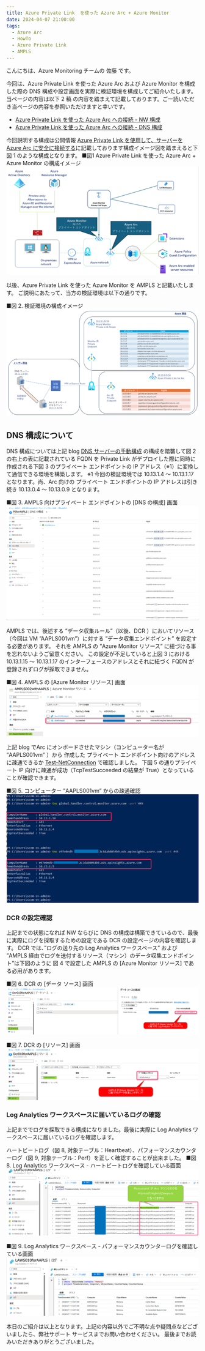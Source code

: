 ```yaml
---
title: Azure Private Link  を使った Azure Arc + Azure Monitor
date: 2024-04-07 21:00:00
tags:
  - Azure Arc
  - HowTo
  - Azure Private Link
  - AMPLS
---
```


<!-- more -->
こんにちは、Azure Monitoring チームの 佐藤 です。

今回は、Azure Private Link  を使った Azure Arc および Azure Monitor を構成した際の DNS 構成や設定画面を実際に検証環境を構成してご紹介いたします。
当ページの内容は以下 2 稿 の内容を踏まえて記載しております。ご一読いただき当ページの内容を参照いただけますと幸いです。
  -  [Azure Private Link  を使った Azure Arc への接続 - NW 構成](https://jpazmon-integ.github.io/blog/Arc/Arc_AAMPLS_NW/) 
  -  [Azure Private Link  を使った Azure Arc への接続 - DNS 構成](https://jpazmon-integ.github.io/blog/Arc/Arc_AAMPLS_DNS/) 

今回説明する構成は公開情報 [Azure Private Link を使用して、サーバーを Azure Arc に安全に接続する](https://learn.microsoft.com/ja-jp/azure/azure-arc/servers/private-link-security)に記載しております構成イメージ図を踏まえると下図 1 のような構成となります。
■図1 Azure Private Link を使った Azure Arc + Azure Monitor の構成イメージ
![](Arc_AAMPLS_AMPLS/01.png)

以後、Azure Private Link  を使った Azure Monitor を AMPLS と記載いたします。
ご説明にあたって、当方の検証環境は以下の通りです。

■図 2. 検証環境の構成イメージ
![](Arc_AAMPLS_AMPLS/02.png)



## DNS 構成について

DNS 構成については上記 blog  [DNS サーバーの手動構成](https://jpazmon-integ.github.io/blog/Arc/Arc_AAMPLS_DNS/#DNS-サーバーの手動構成) の構成を踏襲して図 2 の右上の表に記載されている FQDN を Private Link がデプロイした際に同時に作成される下図 3 のプライベート エンドポイントの IP アドレス（※1）に変換して通信できる環境を構築します。
※1 今回の検証環境では 10.13.1.4 ～ 10.13.1.17 となります。尚、Arc 向けの プライベート エンドポイントの IP アドレスは引き続き 10.13.0.4 ～ 10.13.0.9 となります。

■図 3. AMPLS 向けプライベート エンドポイントの [DNS の構成] 画面
![](Arc_AAMPLS_AMPLS/03.png)



AMPLS では、後述する ”データ収集ルール”（以後、DCR ）においてリソース（今回は VM ”AAPLS001vm”）に対する ”データ収集エンドポイント” を設定する必要があります。
それを AMPLS の ”Azure Monitor リソース” に紐づける事を忘れないようご留意ください。
この設定が不足していると上図 3 における 10.13.1.15 ～ 10.13.1.17 のインターフェースのアドレスとそれに紐づく FQDN が登録されずログが採取できません。

■図 4. AMPLS の [Azure Monitor リソース] 画面
![](Arc_AAMPLS_AMPLS/04.png)



上記 blog でArc にオンボードさせたマシン（コンピューター名が ”AAPLS001vm” ）から 作成した プライベート エンドポイント向けのアドレスに疎通できるか [Test-NetConnection](https://learn.microsoft.com/en-us/powershell/module/nettcpip/test-netconnection?view=windowsserver2022-ps) で確認しました。
下図 5 の通りプライベート IP 向けに疎通が成功（TcpTestSucceeded の結果が True）となっていることが確認できます。

■図 5. コンピューター  ”AAPLS001vm” からの疎通確認
![](Arc_AAMPLS_AMPLS/05.png)



### DCR の設定確認
上記までの状態になれば NW ならびに DNS の構成は構築できているので、最後に実際にログを採取するための設定である DCR の設定ページの内容を確認します。
DCR では、”ログの送り先の Log Analytics ワークスペース” および ”AMPLS 経由でログを送付するリソース（マシン）のデータ収集エンドポイント”は下図のように 図 4 で設定した AMPLS の [Azure Monitor リソース] である必用があります。

■図 6. DCR の [データ ソース] 画面
![](Arc_AAMPLS_AMPLS/06.png)

■図 7. DCR の [リソース] 画面
![](Arc_AAMPLS_AMPLS/07.png)



### Log Analytics ワークスペースに届いているログの確認
上記まででログを採取できる構成になりました。最後に実際に Log Analytics ワークスペースに届いているログを確認します。

ハートビートログ（図 8, 対象テーブル：Heartbeat）、パフォーマンスカウンターログ（図 9, 対象テーブル：Perf）を正しく確認することが出来ました。
■図 8. Log Analytics ワークスペース - ハートビートログを確認している画面
![](Arc_AAMPLS_AMPLS/08.png)


■図 9. Log Analytics ワークスペース - パフォーマンスカウンターログを確認している画面
![](Arc_AAMPLS_AMPLS/09.png)



本日のご紹介は以上となります。上記の内容以外でご不明な点や疑問点などございましたら、弊社サポート サービスまでお問い合わせください。
最後までお読みいただきありがとうございました。

